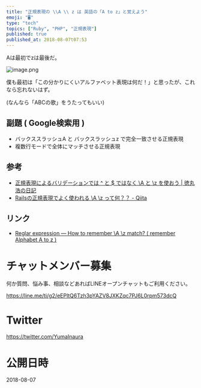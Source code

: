 ```yaml
---
title: "正規表現の \\A \\ z は 英語の「A to z」と覚えよう"
emoji: "🖥"
type: "tech"
topics: ["Ruby", "PHP", "正規表現"]
published: true
published_at: 2018-08-07t07:53
---
```


Aは最初でzは最後だ。

![image.png](https://qiita-image-store.s3.amazonaws.com/0/89618/f4c3d365-54ed-3dc9-49c0-222d20b33bfd.png)

僕も最初は「この分かりにくいアルファベット表現は何だ！」と思ったが、これなら忘れないはず。

(なんなら「ABCの歌」をうたってもいい)

## 副題 ( Google検索用 )

- バックススラッシュA と バックスラッシュz で完全一致させる正規表現
- 複数行モードで全体にマッチさせる正規表現

## 参考

- [正規表現によるバリデーションでは ^ と $ ではなく \A と \z を使おう | 徳丸浩の日記](https://blog.tokumaru.org/2014/03/z.html)
- [Railsの正規表現でよく使われる \A \z って何？？ - Qiita](https://qiita.com/jnchito/items/ea7832df6f64a9034872)

## リンク

- [Reglar expression — How to remember \A \z match? ( remember Alphabet A to z )](https://gist.github.com/YumaInaura/e6b8237045b1ac38d7fc62a4ad86edbf)








<!-- Update From Qiita API -->

# チャットメンバー募集


何か質問、悩み事、相談などあればLINEオープンチャットもご利用ください。

https://line.me/ti/g2/eEPltQ6Tzh3pYAZV8JXKZqc7PJ6L0rpm573dcQ





# Twitter


https://twitter.com/YumaInaura


<!-- Update From Qiita API -->



# 公開日時

2018-08-07
